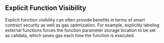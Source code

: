 ## Explicit Function Visibility

Explicit function visibility can often provide benefits in terms of smart contract security as well as gas optimization. For example, explicitly labeling external functions forces the function parameter storage location to be set as calldata, which saves gas each time the function is executed.
